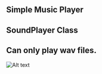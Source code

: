 Simple Music Player
--------------------------
SoundPlayer Class
--------------------------
Can only play wav files.
--------------------------
![Alt text](/relative/path/to/img.jpg?raw=true "Optional Title")
